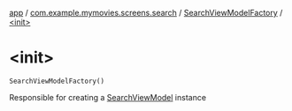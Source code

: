 [app](../../index.md) / [com.example.mymovies.screens.search](../index.md) / [SearchViewModelFactory](index.md) / [&lt;init&gt;](./-init-.md)

# &lt;init&gt;

`SearchViewModelFactory()`

Responsible for creating a [SearchViewModel](../-search-view-model/index.md) instance

